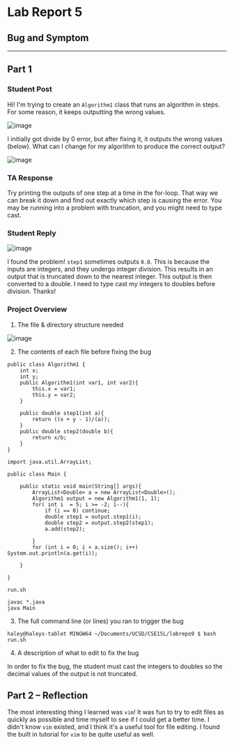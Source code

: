 # Lab Report 5
## Bug and Symptom
---
## Part 1
### Student Post
Hi! I'm trying to create an `Algorithm1` class that runs an algorithm in steps. For some reason, it keeps outputting the wrong values. 

![image](https://github.com/haley-gilmartin-chen/cse15l-lab-reports/assets/147003402/5b6fe734-009b-4c5f-82e0-baa5bec52eb8)


I initially got divide by 0 error, but after fixing it, it outputs the wrong values (below). What can I change for my algorithm to produce the correct output?

![image](https://github.com/haley-gilmartin-chen/cse15l-lab-reports/assets/147003402/027ed898-e6bb-4722-8b3d-31c349e86885)


### TA Response
Try printing the outputs of one step at a time in the for-loop. That way we can break it down and find out exactly which step is causing the error. You may be running into a problem with truncation, and you might need to type cast.

### Student Reply


![image](https://github.com/haley-gilmartin-chen/cse15l-lab-reports/assets/147003402/e82c6a63-0659-443a-8126-95a82fa7bcdf)


I found the problem! `step1` sometimes outputs `0.0`. This is because the inputs are integers, and they undergo integer division. This results in an output that is truncated down to the nearest integer. This output is then converted to a double. I need to type cast my integers to doubles before division. Thanks!

### Project Overview

1. The file & directory structure needed

   
![image](https://github.com/haley-gilmartin-chen/cse15l-lab-reports/assets/147003402/059805ba-26c4-430c-a58f-1ffb24cdc6dd)

2. The contents of each file before fixing the bug
```
public class Algorithm1 {
    int x;
    int y;
    public Algorithm1(int var1, int var2){
        this.x = var1;
        this.y = var2;
    }

    public double step1(int a){
        return ((x + y - 1)/(a));
    }
    public double step2(double b){
        return x/b;
    }
}
```

```
import java.util.ArrayList;

public class Main {

    public static void main(String[] args){
        ArrayList<Double> a = new ArrayList<Double>();
        Algorithm1 output = new Algorithm1(1, 1);
        for( int i  = 5; i >= -2; i--){
            if (i == 0) continue;
            double step1 = output.step1(i);
            double step2 = output.step2(step1);
            a.add(step2);
            
        }
        for (int i = 0; i < a.size(); i++) System.out.println(a.get(i));
        
    }
    
}
```
`run.sh`
```
javac *.java
java Main
```

3. The full command line (or lines) you ran to trigger the bug
   
`haley@haleys-tablet MINGW64 ~/Documents/UCSD/CSE15L/labrepo9 $ bash run.sh`

4. A description of what to edit to fix the bug
   
In order to fix the bug, the student must cast the integers to doubles so the decimal values of the output is not truncated.

## Part 2 – Reflection

The most interesting thing I learned was `vim`! It was fun to try to edit files as quickly as possible and time myself to see if I could get a better time. I didn't know `vim` existed, and I think it's a useful tool for file editing. I found the built in tutorial for `vim` to be quite useful as well.
   
